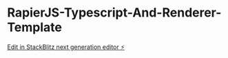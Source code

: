 # RapierJS-Typescript-And-Renderer-Template

[Edit in StackBlitz next generation editor ⚡️](https://stackblitz.com/~/github.com/GDur/RapierJS-Typescript-And-Renderer-Template)
